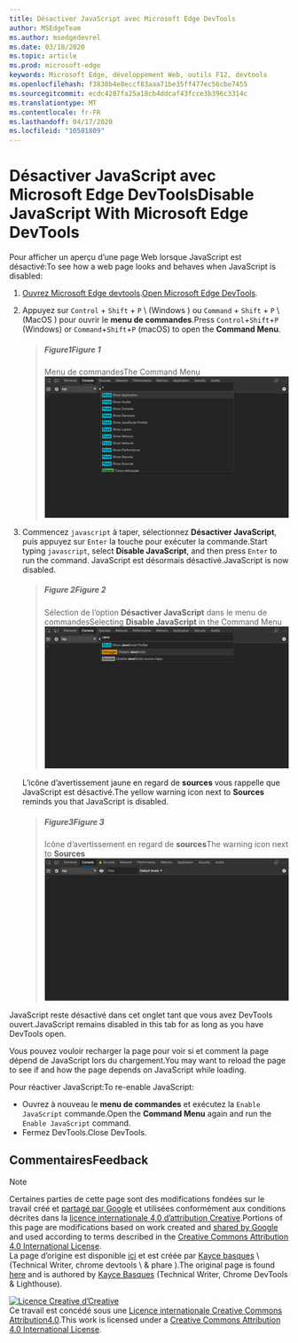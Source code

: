 ```yaml
---
title: Désactiver JavaScript avec Microsoft Edge DevTools
author: MSEdgeTeam
ms.author: msedgedevrel
ms.date: 03/18/2020
ms.topic: article
ms.prod: microsoft-edge
keywords: Microsoft Edge, développement Web, outils F12, devtools
ms.openlocfilehash: f3838b4e8eccf83aaa71be35ff477ec56cbe7455
ms.sourcegitcommit: ecdc4287fa25a18cb4ddcaf43fcce3b396c3314c
ms.translationtype: MT
ms.contentlocale: fr-FR
ms.lasthandoff: 04/17/2020
ms.locfileid: "10581809"
---
```

<!-- Copyright Kayce Basques 

   Licensed under the Apache License, Version 2.0 (the "License");
   you may not use this file except in compliance with the License.
   You may obtain a copy of the License at

       https://www.apache.org/licenses/LICENSE-2.0

   Unless required by applicable law or agreed to in writing, software
   distributed under the License is distributed on an "AS IS" BASIS,
   WITHOUT WARRANTIES OR CONDITIONS OF ANY KIND, either express or implied.
   See the License for the specific language governing permissions and
   limitations under the License.  -->





# <span data-ttu-id="bd887-103">Désactiver JavaScript avec Microsoft Edge DevTools</span><span class="sxs-lookup"><span data-stu-id="bd887-103">Disable JavaScript With Microsoft Edge DevTools</span></span>   



<span data-ttu-id="bd887-104">Pour afficher un aperçu d’une page Web lorsque JavaScript est désactivé:</span><span class="sxs-lookup"><span data-stu-id="bd887-104">To see how a web page looks and behaves when JavaScript is disabled:</span></span>  

1.  <span data-ttu-id="bd887-105">[Ouvrez Microsoft Edge devtools][DevToolsOpen].</span><span class="sxs-lookup"><span data-stu-id="bd887-105">[Open Microsoft Edge DevTools][DevToolsOpen].</span></span>  
1.  <span data-ttu-id="bd887-106">Appuyez sur `Control` + `Shift` + `P` \ (Windows \) ou `Command` + `Shift` + `P` \ (MacOS \) pour ouvrir le **menu de commandes**.</span><span class="sxs-lookup"><span data-stu-id="bd887-106">Press `Control`+`Shift`+`P` \(Windows\) or `Command`+`Shift`+`P` \(macOS\) to open the **Command Menu**.</span></span>  
    
    > ##### <span data-ttu-id="bd887-107">Figure1</span><span class="sxs-lookup"><span data-stu-id="bd887-107">Figure 1</span></span>  
    > <span data-ttu-id="bd887-108">Menu de commandes</span><span class="sxs-lookup"><span data-stu-id="bd887-108">The Command Menu</span></span>  
    > ![Menu de commandes][ImageCommandMenu]  
    
1.  <span data-ttu-id="bd887-110">Commencez `javascript` à taper, sélectionnez **Désactiver JavaScript**, puis appuyez sur `Enter` la touche pour exécuter la commande.</span><span class="sxs-lookup"><span data-stu-id="bd887-110">Start typing `javascript`, select **Disable JavaScript**, and then press `Enter` to run the command.</span></span>  <span data-ttu-id="bd887-111">JavaScript est désormais désactivé.</span><span class="sxs-lookup"><span data-stu-id="bd887-111">JavaScript is now disabled.</span></span>  
    
    > ##### <span data-ttu-id="bd887-112">Figure 2</span><span class="sxs-lookup"><span data-stu-id="bd887-112">Figure 2</span></span>  
    > <span data-ttu-id="bd887-113">Sélection de l’option **Désactiver JavaScript** dans le menu de commandes</span><span class="sxs-lookup"><span data-stu-id="bd887-113">Selecting **Disable JavaScript** in the Command Menu</span></span>  
    > ![Sélection de l’option désactiver JavaScript dans le menu de commandes][ImageDisableJS]  
    
    <span data-ttu-id="bd887-115">L’icône d’avertissement jaune en regard de **sources** vous rappelle que JavaScript est désactivé.</span><span class="sxs-lookup"><span data-stu-id="bd887-115">The yellow warning icon next to **Sources** reminds you that JavaScript is disabled.</span></span>  
    
    > ##### <span data-ttu-id="bd887-116">Figure3</span><span class="sxs-lookup"><span data-stu-id="bd887-116">Figure 3</span></span>  
    > <span data-ttu-id="bd887-117">Icône d’avertissement en regard de **sources**</span><span class="sxs-lookup"><span data-stu-id="bd887-117">The warning icon next to **Sources**</span></span>  
    > ![Icône d’avertissement en regard de sources][ImageDisableJSWarning]  

<span data-ttu-id="bd887-119">JavaScript reste désactivé dans cet onglet tant que vous avez DevTools ouvert.</span><span class="sxs-lookup"><span data-stu-id="bd887-119">JavaScript remains disabled in this tab for as long as you have DevTools open.</span></span>  

<span data-ttu-id="bd887-120">Vous pouvez vouloir recharger la page pour voir si et comment la page dépend de JavaScript lors du chargement.</span><span class="sxs-lookup"><span data-stu-id="bd887-120">You may want to reload the page to see if and how the page depends on JavaScript while loading.</span></span>  

<span data-ttu-id="bd887-121">Pour réactiver JavaScript:</span><span class="sxs-lookup"><span data-stu-id="bd887-121">To re-enable JavaScript:</span></span>  

*   <span data-ttu-id="bd887-122">Ouvrez à nouveau le **menu de commandes** et exécutez la `Enable JavaScript` commande.</span><span class="sxs-lookup"><span data-stu-id="bd887-122">Open the **Command Menu** again and run the `Enable JavaScript` command.</span></span>  
*   <span data-ttu-id="bd887-123">Fermez DevTools.</span><span class="sxs-lookup"><span data-stu-id="bd887-123">Close DevTools.</span></span>  

## <span data-ttu-id="bd887-124">Commentaires</span><span class="sxs-lookup"><span data-stu-id="bd887-124">Feedback</span></span>   



<!-- image links -->  

[ImageCommandMenu]: /microsoft-edge/devtools-guide-chromium/media/javascript-console-command.msft.png "Figure 1: menu de commandes"  
[ImageDisableJS]: /microsoft-edge/devtools-guide-chromium/media/javascript-console-command-javascript.msft.png "Figure 2: sélectionnez Désactiver JavaScript dans le menu de commandes"  
[ImageDisableJSWarning]: /microsoft-edge/devtools-guide-chromium/media/javascript-console-javascript-disabled-warning.msft.png "Figure 3: icône d’avertissement en regard de sources"  

<!-- links -->  

[DevToolsOpen]: ../open.md "Ouvrir Microsoft Edge DevTools"  

> [!NOTE]
> <span data-ttu-id="bd887-129">Certaines parties de cette page sont des modifications fondées sur le travail créé et [partagé par Google][GoogleSitePolicies] et utilisées conformément aux conditions décrites dans la [licence internationale 4,0 d’attribution Creative][CCA4IL].</span><span class="sxs-lookup"><span data-stu-id="bd887-129">Portions of this page are modifications based on work created and [shared by Google][GoogleSitePolicies] and used according to terms described in the [Creative Commons Attribution 4.0 International License][CCA4IL].</span></span>  
> <span data-ttu-id="bd887-130">La page d’origine est disponible [ici](https://developers.google.com/web/tools/chrome-devtools/javascript/disable) et est créée par [Kayce basques][KayceBasques] \ (Technical Writer, chrome devtools \ & phare \).</span><span class="sxs-lookup"><span data-stu-id="bd887-130">The original page is found [here](https://developers.google.com/web/tools/chrome-devtools/javascript/disable) and is authored by [Kayce Basques][KayceBasques] \(Technical Writer, Chrome DevTools \& Lighthouse\).</span></span>  

[![Licence Creative d’Creative][CCby4Image]][CCA4IL]  
<span data-ttu-id="bd887-132">Ce travail est concédé sous une [Licence internationale Creative Commons Attribution4.0][CCA4IL].</span><span class="sxs-lookup"><span data-stu-id="bd887-132">This work is licensed under a [Creative Commons Attribution 4.0 International License][CCA4IL].</span></span>  

[CCA4IL]: https://creativecommons.org/licenses/by/4.0  
[CCby4Image]: https://i.creativecommons.org/l/by/4.0/88x31.png  
[GoogleSitePolicies]: https://developers.google.com/terms/site-policies  
[KayceBasques]: https://developers.google.com/web/resources/contributors/kaycebasques  
